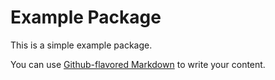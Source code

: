 # Example Package

This is a simple example package. 

You can use
[Github-flavored Markdown](https://guides.github.com/features/mastering-markdown/)
to write your content.